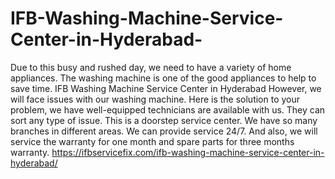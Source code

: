 # IFB-Washing-Machine-Service-Center-in-Hyderabad-
Due to this busy and rushed day, we need to have a variety of home appliances. The washing machine is one of the good appliances to help to save time. IFB Washing Machine Service Center in Hyderabad However, we will face issues with our washing machine. Here is the solution to your problem, we have well-equipped technicians are available with us. They can sort any type of issue. This is a doorstep service center. We have so many branches in different areas. We can provide service 24/7. And also, we will service the warranty for one month and spare parts for three months warranty.   https://ifbservicefix.com/ifb-washing-machine-service-center-in-hyderabad/
